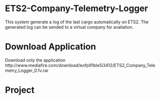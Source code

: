 # ETS2-Company-Telemetry-Logger
This system generate a log of the last cargo automatically on ETS2. The generated log can be sended to a virtual company for avaliation.
<h1>Download Application</h1>
Download only the application
http://www.mediafire.com/download/eofp91ble5i3412/ETS2_Company_Telemetry_Logger_0.1v.rar

<h1>Project</h1>
